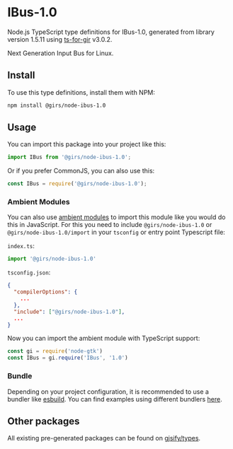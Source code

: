 
# IBus-1.0

Node.js TypeScript type definitions for IBus-1.0, generated from library version 1.5.11 using [ts-for-gir](https://github.com/gjsify/ts-for-gir) v3.0.2.

Next Generation Input Bus for Linux.

## Install

To use this type definitions, install them with NPM:
```bash
npm install @girs/node-ibus-1.0
```

## Usage

You can import this package into your project like this:
```ts
import IBus from '@girs/node-ibus-1.0';
```

Or if you prefer CommonJS, you can also use this:
```ts
const IBus = require('@girs/node-ibus-1.0');
```

### Ambient Modules

You can also use [ambient modules](https://github.com/gjsify/ts-for-gir/tree/main/packages/cli#ambient-modules) to import this module like you would do this in JavaScript.
For this you need to include `@girs/node-ibus-1.0` or `@girs/node-ibus-1.0/import` in your `tsconfig` or entry point Typescript file:

`index.ts`:
```ts
import '@girs/node-ibus-1.0'
```

`tsconfig.json`:
```json
{
  "compilerOptions": {
    ...
  },
  "include": ["@girs/node-ibus-1.0"],
  ...
}
```

Now you can import the ambient module with TypeScript support: 

```ts
const gi = require('node-gtk')
const IBus = gi.require('IBus', '1.0')
```


### Bundle

Depending on your project configuration, it is recommended to use a bundler like [esbuild](https://esbuild.github.io/). You can find examples using different bundlers [here](https://github.com/gjsify/ts-for-gir/tree/main/examples).

## Other packages

All existing pre-generated packages can be found on [gjsify/types](https://github.com/gjsify/types).


